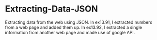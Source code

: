# Extracting-Data-JSON
Extracting data from the web using JSON.
In ex13.91, I extracted numbers from a web page and added them up.
In ex13.92, I extracted a single information from another web page and made use of google API.
